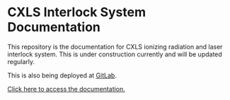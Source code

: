 # CXLS Interlock System Documentation

This repository is the documentation for CXLS ionizing radiation and laser interlock system. This is under construction currently and will be updated regularly.

This is also being deployed at [GitLab](https://gitlab.com/eseverett/cxls_interlock_system_documentation).

[Click here to access the documentation.](https://eseverett.github.io/CXLS_Interlocks_Docs/)
